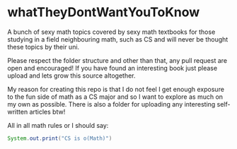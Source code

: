 # whatTheyDontWantYouToKnow
A bunch of sexy math topics covered by sexy math textbooks for those studying in a field neighbouring math, such as CS and will never be thought these topics by their uni. 

Please respect the folder structure and other than that, any pull request are open and encouraged!
If you have found an interesting book just please upload and lets grow this source altogether. 

My reason for creating this repo is that I do not feel I get enough exposure to the fun side of math as a CS major and so I want to explore as much on my own as possible. There is also a folder for uploading any interesting self-written articles btw! 

All in all math rules or I should say:

``` java
System.out.print("CS is o(Math)")
```
